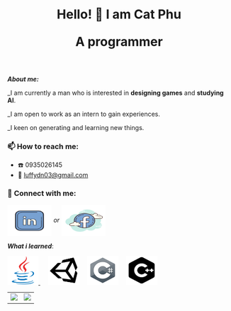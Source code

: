 <h1 id="head1" align="center"> Hello! 👋 I am Cat Phu
  <br> <p>A programmer</p>
</h1>
<br>

***About me:***

<p>_I am currently a man who is interested in <strong>designing games</strong> and <strong>studying AI</strong>.</p>
<p>_I am open to work as an intern to gain experiences.</p>
<p>_I keen on generating and learning new things.</p>

<h3>📫 <b>How to reach me:</b></h3>

- ☎️ 0935026145
- 📧 luffydn03@gmail.com
  
<h3>🤝 <b>Connect with me:</b></h3>
<p>
<a href="https://www.linkedin.com/in/catphu003/"><img align="center" src="https://github.com/NinITWB/NinITWB/blob/main/Pictures/icons8-linkedin.svg"               alt="Linkedln" height="70" width="100"/></a> <em>or</em> 
<a href=https://www.facebook.com/phude123/"><img align="center" src="https://github.com/NinITWB/NinITWB/blob/main/Pictures/icons8-facebook.svg" alt="Facebook"      height="70" width="100"/></a>
</p>

***What i learned***:
<p align="left"> <a href="https://www.java.com" target="_blank" rel="noreferrer"> <img src="https://raw.githubusercontent.com/devicons/devicon/master/icons/java/java-original.svg" alt="java" width="70" height="65"/> </a>&emsp;
<img src="https://github.com/NinITWB/NinITWB/blob/main/Pictures/icons8-unity-250.svg" alt="Unity" width="70" height="65"/>&emsp;
<img src="https://github.com/NinITWB/NinITWB/blob/main/Pictures/icons8-c-sharp-logo.svg" alt="C_Sharp" width="70" height="65"/>&emsp;  
<img src="https://github.com/NinITWB/NinITWB/blob/main/Pictures/icons8-c.svg" alt="C++" width="70" height="65"/>
</p>

<table>
  <tr>
    <td valign="top"><img src="https://github-readme-stats.vercel.app/api?username=NinITWB&show_icons=true&title_color=ffffff&icon_color=34abeb&text_color=daf7dc&bg_color=151515"/></td>
    <td valign="top"><img src="https://github-readme-stats.vercel.app/api/top-langs/?username=NinITWB&layout=compact&show_icons=true&title_color=ffffff&icon_color=34abeb&text_color=daf7dc&bg_color=151515"/></td>
  </tr>
</table>
